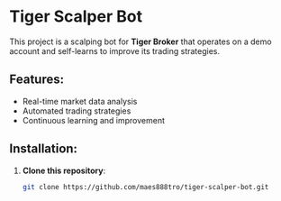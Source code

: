 # Tiger Scalper Bot

This project is a scalping bot for **Tiger Broker** that operates on a demo account and self-learns to improve its trading strategies.

## Features:
- Real-time market data analysis
- Automated trading strategies
- Continuous learning and improvement

## Installation:

1. **Clone this repository**:
   ```bash
   git clone https://github.com/maes888tro/tiger-scalper-bot.git
